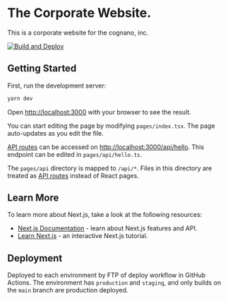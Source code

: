 The Corporate Website.
==

This is a corporate website for the cognano, inc.

[![Build and Deploy](https://github.com/cognano/www.cognano.co.jp/actions/workflows/build.yml/badge.svg)](https://github.com/cognano/www.cognano.co.jp/actions/workflows/build.yml)

Getting Started
--

First, run the development server:

```sh
yarn dev
```

Open [http://localhost:3000](http://localhost:3000) with your browser to see the result.

You can start editing the page by modifying `pages/index.tsx`. The page auto-updates as you edit the file.

[API routes](https://nextjs.org/docs/api-routes/introduction) can be accessed on [http://localhost:3000/api/hello](http://localhost:3000/api/hello). This endpoint can be edited in `pages/api/hello.ts`.

The `pages/api` directory is mapped to `/api/*`. Files in this directory are treated as [API routes](https://nextjs.org/docs/api-routes/introduction) instead of React pages.

Learn More
--

To learn more about Next.js, take a look at the following resources:

- [Next.js Documentation](https://nextjs.org/docs) - learn about Next.js features and API.
- [Learn Next.js](https://nextjs.org/learn) - an interactive Next.js tutorial.

Deployment
--

Deployed to each environment by FTP of deploy workflow in GitHub Actions. The environment has `production` and `staging`, and only builds on the `main` branch are production deployed.
